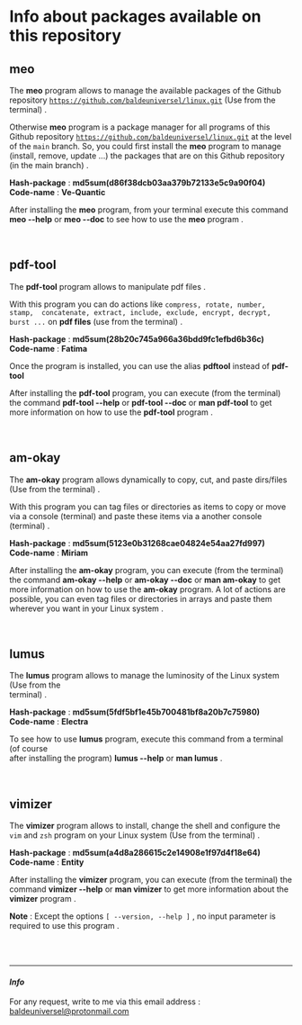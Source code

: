 # Info about packages available on this repository




## meo

The **meo** program allows to manage the available packages of the Github 
repository [`https://github.com/baldeuniversel/linux.git`](https://github.com/baldeuniversel/linux.git)
(Use from the terminal) .


Otherwise **meo** program is a package manager for all programs
of this Github repository [`https://github.com/baldeuniversel/linux.git`](https://github.com/baldeuniversel/linux.git)
at the level of the `main` branch. So, you could first install the **meo**
program to manage (install, remove, update ...)
the packages that are on this Github repository (in the main branch) . 

**Hash-package** : **md5sum(d86f38dcb03aa379b72133e5c9a90f04)**
<br />
**Code-name** : **Ve-Quantic**


After installing the **meo** program, from your terminal execute this command 
**meo --help** or **meo --doc** to see how to use the **meo** program .

<br />

## pdf-tool
 
The **pdf-tool** program allows to manipulate pdf files .


With this program you can do actions like `compress, rotate, number, stamp, 
concatenate, extract, include, exclude, encrypt, decrypt, burst ...` on 
**pdf files** (use from the terminal) .

**Hash-package** : **md5sum(28b20c745a966a36bdd9fc1efbd6b36c)**
<br />
**Code-name** : **Fatima**


Once the program is installed, you can use the alias **pdftool** instead of **pdf-tool**

After installing the **pdf-tool** program, you can execute (from the terminal) the 
command **pdf-tool --help** or **pdf-tool --doc** or **man pdf-tool** to get more 
information on how to use the **pdf-tool** program .

<br />

## am-okay

The **am-okay** program allows dynamically to copy, cut, and paste 
dirs/files (Use from the terminal) .


With this program you can tag files or directories as items to copy or move via a 
console (terminal) and paste these items via a another console (terminal) .

**Hash-package** : **md5sum(5123e0b31268cae04824e54aa27fd997)**
<br />
**Code-name** : **Miriam** 


After installing the **am-okay** program, you can execute (from the terminal) the command 
**am-okay --help** or **am-okay --doc** or **man am-okay** to get more information on how 
to use the **am-okay** program. A lot of actions are possible, you can even tag files or
directories in arrays and paste them wherever you want in your Linux system .

<br />

## lumus

The **lumus** program allows to manage the luminosity of the Linux system (Use from the  
terminal) .

**Hash-package** : **md5sum(5fdf5bf1e45b700481bf8a20b7c75980)**
<br />
**Code-name** : **Electra**


To see how to use **lumus** program, execute this command from a terminal (of course  
after installing the program) **lumus --help** or **man lumus** .

<br />

## vimizer

The **vimizer** program allows to install, change the shell and configure 
the `vim` and `zsh` program on your Linux system (Use from the terminal) .

**Hash-package** : **md5sum(a4d8a286615c2e14908e1f97d4f18e64)**
<br />
**Code-name** : **Entity**


After installing the **vimizer** program, you can execute (from the terminal) 
the command **vimizer --help** or **man vimizer** to get more information 
about the **vimizer** program .

**Note** : Except the options `[ --version, --help ]` , no input parameter 
is required to use this program .

<br /> <br />

---
#### *Info*
For any request, write to me via this email address : 
[baldeuniversel@protonmail.com](mailto:baldeuniversel@protonmail.com)
